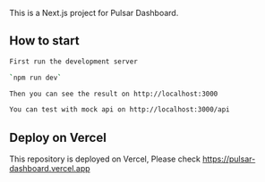 This is a Next.js project for Pulsar Dashboard.
## How to start

```bash
First run the development server

`npm run dev`

Then you can see the result on http://localhost:3000

You can test with mock api on http://localhost:3000/api

```
## Deploy on Vercel

This repository is deployed on Vercel, Please check https://pulsar-dashboard.vercel.app
